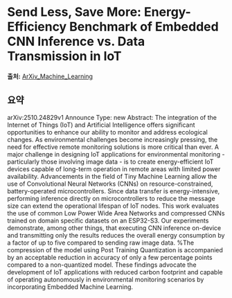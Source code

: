 # Send Less, Save More: Energy-Efficiency Benchmark of Embedded CNN Inference vs. Data Transmission in IoT

**출처:** [ArXiv_Machine_Learning](https://arxiv.org/abs/2510.24829)

## 요약
arXiv:2510.24829v1 Announce Type: new
Abstract: The integration of the Internet of Things (IoT) and Artificial Intelligence offers significant opportunities to enhance our ability to monitor and address ecological changes. As environmental challenges become increasingly pressing, the need for effective remote monitoring solutions is more critical than ever. A major challenge in designing IoT applications for environmental monitoring - particularly those involving image data - is to create energy-efficient IoT devices capable of long-term operation in remote areas with limited power availability. Advancements in the field of Tiny Machine Learning allow the use of Convolutional Neural Networks (CNNs) on resource-constrained, battery-operated microcontrollers. Since data transfer is energy-intensive, performing inference directly on microcontrollers to reduce the message size can extend the operational lifespan of IoT nodes. This work evaluates the use of common Low Power Wide Area Networks and compressed CNNs trained on domain specific datasets on an ESP32-S3. Our experiments demonstrate, among other things, that executing CNN inference on-device and transmitting only the results reduces the overall energy consumption by a factor of up to five compared to sending raw image data. %The compression of the model using Post Training Quantization is accompanied by an acceptable reduction in accuracy of only a few percentage points compared to a non-quantized model. These findings advocate the development of IoT applications with reduced carbon footprint and capable of operating autonomously in environmental monitoring scenarios by incorporating Embedded Machine Learning.
